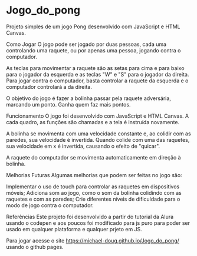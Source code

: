 # Jogo_do_pong

Projeto simples de um jogo Pong desenvolvido com JavaScript e HTML Canvas.

Como Jogar
O jogo pode ser jogado por duas pessoas, cada uma controlando uma raquete, ou por apenas uma pessoa, jogando contra o computador.

As teclas para movimentar a raquete são as setas para cima e para baixo para o jogador da esquerda e as teclas "W" e "S" para o jogador da direita. Para jogar contra o computador, basta controlar a raquete da esquerda e o computador controlará a da direita.

O objetivo do jogo é fazer a bolinha passar pela raquete adversária, marcando um ponto. Ganha quem faz mais pontos.

Funcionamento
O jogo foi desenvolvido com JavaScript e HTML Canvas. A cada quadro, as funções são chamadas e a tela é instruída novamente.

A bolinha se movimenta com uma velocidade constante e, ao colidir com as paredes, sua velocidade é invertida. Quando colide com uma das raquetes, sua velocidade em x é invertida, causando o efeito de "quicar".

A raquete do computador se movimenta automaticamente em direção à bolinha.

Melhorias Futuras
Algumas melhorias que podem ser feitas no jogo são:

Implementar o uso de touch para controlar as raquetes em dispositivos móveis;
Adiciona som ao jogo, como o som da bolinha colidindo com as raquetes e com as paredes;
Crie diferentes níveis de dificuldade para o modo de jogo contra o computador.

Referências
Este projeto foi desenvolvido a partir do tutorial  da Alura usando o codepen e  aos poucos foi modificado para js puro para poder ser usado em qualquer plataforma e qualquer prjeto em JS.




Para jogar acesse o site https://michael-doug.github.io/Jogo_do_pong/ usando o github pages.
